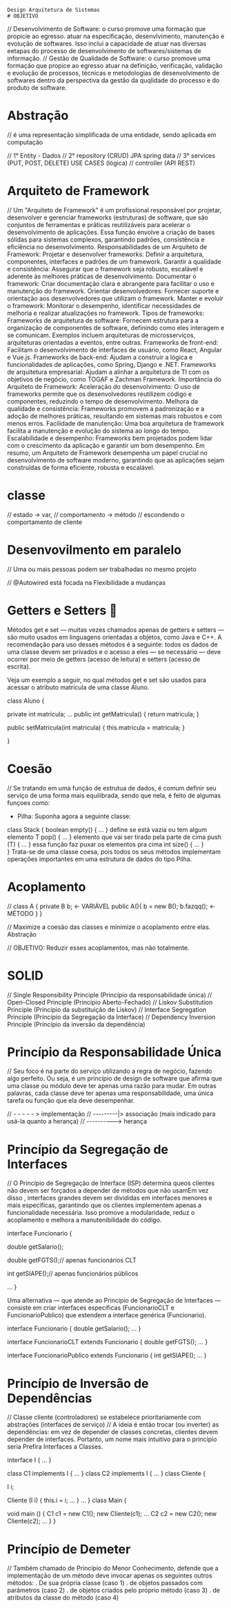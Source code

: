     Design Arquitetura de Sistemas
    # OBJETIVO
// Desenvolvimento de Software: o curso promove uma formação que propicie ao egresso. atuar na especificação, desenvlvimento, manutenção e evolução de softwares. Isso inclui a capacidade de atuar nas diversas eetapas do processo de desenvolvimento de softwares/sistemas de informação.
// Gestão de Qualidade de Software: o curso promove uma formação que propice ao egresso atuar na definição, verificação, validação e evolução de processos, técnicas e metodologias de desenvolvimento de softwares dentro da perspectiva da gestão da quqlidade do processo e do produto de software.

# Abstração
// é uma representação simplificada de uma entidade, sendo aplicada em computação

// 1° Entity     - Dados
// 2° repository (CRUD) JPA spring data
// 3° services (PUT, POST, DELETE) USE CASES (lógica)
// controller (API REST)


# Arquiteto de Framework
// Um "Arquiteto de Framework" é um profissional responsável por projetar, desenvolver e gerenciar frameworks (estruturas) de software, que são conjuntos de ferramentas e práticas reutilizáveis para acelerar o desenvolvimento de aplicações. Essa função envolve a criação de bases sólidas para sistemas complexos, garantindo padrões, consistência e eficiência no desenvolvimento. 
Responsabilidades de um Arquiteto de Framework:
Projetar e desenvolver frameworks:
Definir a arquitetura, componentes, interfaces e padrões de um framework.
Garantir a qualidade e consistência:
Assegurar que o framework seja robusto, escalável e aderente às melhores práticas de desenvolvimento.
Documentar o framework:
Criar documentação clara e abrangente para facilitar o uso e manutenção do framework.
Orientar desenvolvedores:
Fornecer suporte e orientação aos desenvolvedores que utilizam o framework.
Manter e evoluir o framework:
Monitorar o desempenho, identificar necessidades de melhoria e realizar atualizações no framework. 
Tipos de frameworks:
Frameworks de arquitetura de software:
Fornecem estrutura para a organização de componentes de software, definindo como eles interagem e se comunicam. Exemplos incluem arquiteturas de microsserviços, arquiteturas orientadas a eventos, entre outras. 
Frameworks de front-end:
Facilitam o desenvolvimento de interfaces de usuário, como React, Angular e Vue.js. 
Frameworks de back-end:
Ajudam a construir a lógica e funcionalidades de aplicações, como Spring, Django e .NET. 
Frameworks de arquitetura empresarial:
Ajudam a alinhar a arquitetura de TI com os objetivos de negócio, como TOGAF e Zachman Framework. 
Importância do Arquiteto de Framework:
Aceleração do desenvolvimento:
O uso de frameworks permite que os desenvolvedores reutilizem código e componentes, reduzindo o tempo de desenvolvimento.
Melhora da qualidade e consistência:
Frameworks promovem a padronização e a adoção de melhores práticas, resultando em sistemas mais robustos e com menos erros.
Facilidade de manutenção:
Uma boa arquitetura de framework facilita a manutenção e evolução do sistema ao longo do tempo.
Escalabilidade e desempenho:
Frameworks bem projetados podem lidar com o crescimento da aplicação e garantir um bom desempenho. 
Em resumo, um Arquiteto de Framework desempenha um papel crucial no desenvolvimento de software moderno, garantindo que as aplicações sejam construídas de forma eficiente, robusta e escalável. 

# classe
// estado -> var, 
// comportamento -> método
// escondendo o comportamento de cliente

# Desenvovilmento em paralelo
// Uma ou mais pessoas podem ser trabalhadas no mesmo projeto

// @Autowired está focada na Flexibilidade a mudanças

# Getters e Setters 🔗

Métodos get e set — muitas vezes chamados apenas de getters e setters — são muito usados em linguagens orientadas a objetos, como Java e C++. A recomendação para uso desses métodos é a seguinte: todos os dados de uma classe devem ser privados e o acesso a eles — se necessário — deve ocorrer por meio de getters (acesso de leitura) e setters (acesso de escrita).

Veja um exemplo a seguir, no qual métodos get e set são usados para acessar o atributo matricula de uma classe Aluno.

class Aluno {

  private int matricula;
  ...
  public int getMatricula() {
    return matricula;
  }

  public setMatricula(int matricula) {
    this.matricula = matricula;
   }
  
}

# Coesão
// Se tratando em uma função de estrutua de dados, é comum definir seu serviço de uma forma mais equilibrada, sendo que nela, é feito de algumas funçoes como:
- Pilha: Suponha agora a seguinte classe:

class Stack<T> {
  boolean empty() { ... }  define se está vazia ou tem algum elemento
  T pop() { ... }    elemento que vai ser tirado pela parte de cima
  push (T) { ... }    essa função faz puxar os elementos pra cima
  int size() { ... }     
}
Trata-se de uma classe coesa, pois todos os seus métodos implementam operações importantes em uma estrutura de dados do tipo Pilha.

# Acoplamento
// class A {
  private B b;     <- VARIÁVEL
  public A(){
    b = new B();
    b.fazqq();     <- MÉTODO
  }
}

// Maximize a coesão das classes e minimize o acoplamento entre elas. Abstração

// OBJETIVO: Reduzir esses acoplamentos, mas não totalmente.

# SOLID
// Single Responsibility  Principle (Princípio da responsabilidade única)
// Open-Closed Principle (Princípio Aberto-Fechado)
// Liskov Substitution Principle (Princípio da substituição de Liskov)
// Interface Segregation Principle (Princípio da Segregação da Interface)
// Dependency Inversion Principle (Princípio da inversão da dependência)

# Princípio da Responsabilidade Única
// Seu foco é na parte do serviço utilizando a regra de negócio, fazendo algo perfeito. Ou seja, é um princípio de design de software que afirma que uma classe ou módulo deve ter apenas uma razão para mudar. Em outras palavras, cada classe deve ter apenas uma responsabilidade, uma única tarefa ou função que ela deve desempenhar.

// - - - - - > implementação
// ---------|> associação (mais indicado para usá-la quanto a herança)
// ----------> herança

# Princípio da Segregação de Interfaces
// O Princípio de Segregação de Interface (ISP) determina queos clientes não devem ser forçados a depender de métodos que não usamEm vez disso , interfaces grandes devem ser divididas em interfaces menores e mais específicas, garantindo que os clientes implementem apenas a funcionalidade necessária. Isso promove a modularidade, reduz o acoplamento e melhora a manutenibilidade do código.

interface Funcionario {

  double getSalario();

  double getFGTS();// apenas funcionários CLT

  int getSIAPE();// apenas funcionários públicos

  ...
}

Uma alternativa — que atende ao Princípio de Segregação de Interfaces — consiste em criar interfaces específicas (FuncionarioCLT e FuncionarioPublico) que estendem a interface genérica (Funcionario).

interface Funcionario {
  double getSalario();
  ...
}

interface FuncionarioCLT extends Funcionario {
  double getFGTS();
  ...
}

interface FuncionarioPublico extends Funcionario {
  int getSIAPE();
  ...
}

# Princípio de Inversão de Dependências
// Classe cliente (controladores) se estabelece prioritariamente com abstrações (interfaces de serviço)
//  A ideia é então trocar (ou inverter) as dependências: em vez de depender de classes concretas, clientes devem depender de interfaces. Portanto, um nome mais intuitivo para o princípio seria Prefira Interfaces a Classes.

interface I { ... }

class C1 implements I {
  ...
}
class C2 implements I {
  ...
}
class Cliente {

  I i;

  Cliente (I i) {
    this.i = i;
    ...
  } ...
}
class Main {

  void main () {
    C1 c1 = new C1();
    new Cliente(c1);
    ...
    C2 c2 = new C2();
    new Cliente(c2);
    ...
  }
}

# Princípio de Demeter
// Também chamado de Princípio do Menor Conhecimento, defende que a implementação de um método deve invocar apenas os seguintes outros métodos:
. De sua própria classe (caso 1)
. de objetos passados com parâmetros (caso 2)
. de objetos criados pelo próprio método (caso 3)
. de atributos da classe do método (caso 4)

